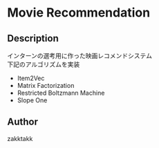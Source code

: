 # Movie Recommendation
## Description
インターンの選考用に作った映画レコメンドシステム  
下記のアルゴリズムを実装
- Item2Vec
- Matrix Factorization
- Restricted Boltzmann Machine
- Slope One

## Author
zakktakk
